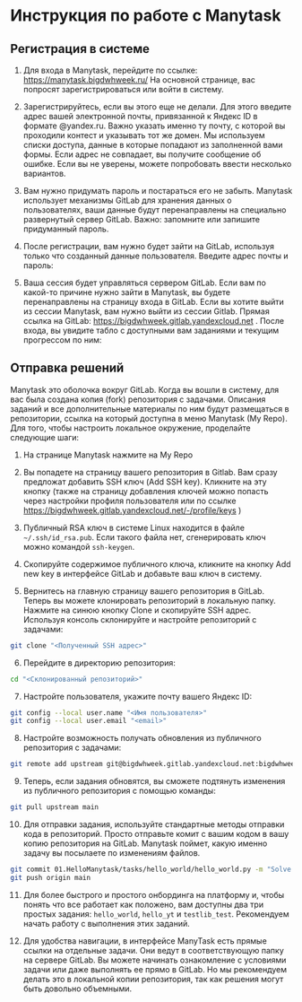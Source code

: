 # Инструкция по работе с Manytask

## Регистрация в системе

1. Для входа в Manytask, перейдите по ссылке: https://manytask.bigdwhweek.ru/ На основной странице, вас попросят зарегистрироваться или войти в систему. 

2. Зарегистрируйтесь, если вы этого еще не делали. Для этого введите адрес вашей электронной почты, привязанной к Яндекс ID в формате <username>@yandex.ru. Важно указать именно ту почту, с которой вы проходили контест и указывать тот же домен. Мы используем списки доступа, данные в которые попадают из заполненной вами формы. Если адрес не совпадает, вы получите сообщение об ошибке. Если вы не уверены, можете попробовать ввести несколько вариантов.

3. Вам нужно придумать пароль и постараться его не забыть. Manytask использует механизмы GitLab для хранения данных о пользователях, ваши данные будут перенаправлены на специально развернутый сервер GitLab.
Важно: запомните или запишите придуманный пароль.

4. После регистрации, вам нужно будет зайти на GitLab, используя только что созданный данные пользователя. Введите адрес почты и пароль:

5. Ваша сессия будет управляться сервером GitLab. Если вам по какой-то причине нужно зайти в Manytask, вы будете перенаправлены на страницу входа в GitLab. Если вы хотите выйти из сессии Manytask, вам нужно выйти из сессии Gitlab. Прямая ссылка на GitLab: https://bigdwhweek.gitlab.yandexcloud.net . 
После входа, вы увидите табло с доступными вам заданиями и текущим прогрессом по ним:


## Отправка решений

Manytask это оболочка вокруг GitLab. Когда вы вошли в системy, для вас была создана копия (fork) репозитория с задачами. Описания заданий и все дополнительные материалы по ним будут размещаться в репозитории, ссылка на который доступна в меню Manytask (My Repo). Для того, чтобы настроить локальное окружение, проделайте следующие шаги:

1. На странице Manytask нажмите на My Repo

2. Вы попадете на страницу вашего репозитория в Gitlab. Вам сразу предложат добавить SSH ключ (Add SSH key). Кликните на эту кнопку (также на страницу добавления ключей можно попасть через настройки профиля пользователя или по ссылке https://bigdwhweek.gitlab.yandexcloud.net/-/profile/keys )

3. Публичный RSA ключ в системе Linux находится в файле ``~/.ssh/id_rsa.pub``. Если такого файла нет, сгенерировать ключ можно командой ``ssh-keygen``.

4. Скопируйте содержимое публичного ключа, кликните на кнопку Add new key в интерфейсе GitLab и добавьте ваш ключ в систему.

5. Вернитесь на главную страницу вашего репозитория в GitLab. Теперь вы можете клонировать репозиторий в локальную папку. Нажмите на синюю кнопку Clone и скопируйте SSH адрес. Используя консоль склонируйте и настройте репозиторий с задачами: 

``` bash
git clone "<Полученный SSH адрес>"
```

6. Перейдите в директорию репозитория:

``` bash
cd "<Склонированный репозиторий>"
```

7. Настройте пользователя, укажите почту вашего Яндекс ID:

``` bash
git config --local user.name "<Имя пользователя>"
git config --local user.email "<email>"
```

8. Настройте возможность получать обновления из публичного репозитория с задачами:

``` bash
git remote add upstream git@bigdwhweek.gitlab.yandexcloud.net:bigdwhweek/public-2025-spring.git
```

9. Теперь, если задания обновятся, вы сможете подтянуть изменения из публичного репозитория с помощью команды:

``` bash
git pull upstream main
```

10. Для отправки задания, используйте стандартные методы отправки кода в репозиторий. Просто отправьте комит с вашим кодом в вашу копию репозитория на GitLab. Manytask поймет, какую именно задачу вы посылаете по изменениям файлов. 

``` bash
git commit 01.HelloManytask/tasks/hello_world/hello_world.py -m "Solve Hello World!"
git push origin main
```

11. Для более быстрого и простого онбординга на платформу и, чтобы понять что все работает как положено, вам доступны два три простых задания: ``hello_world``, ``hello_yt`` и ``testlib_test``. Рекомендуем начать работу с выполнения этих заданий.

12. Для удобства навигации, в интерфейсе ManyTask есть прямые ссылки на отдельные задачи. Они ведут в соответствующую папку на сервере GitLab. Вы можете начинать ознакомление с условиями задачи или даже выполнять ее прямо в GitLab. Но мы рекомендуем делать это в локальной копии репозитория, так как решения могут быть довольно объемными.
